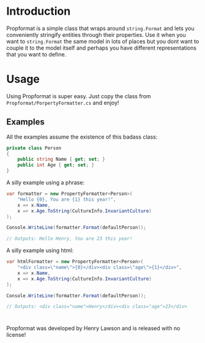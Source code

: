 # Introduction
Propformat is a simple class that wraps around `string.Format` and lets you conveniently stringify
entities through their properties. Use it when you want to `string.Format` the same model in lots
of places but you dont want to couple it to the model itself and perhaps you have different
representations that you want to define.

# Usage
Using Propformat is super easy. Just copy the class from `Propformat/PorpertyFormatter.cs` 
and enjoy!

## Examples
All the examples assume the existence of this badass class:

```c#
private class Person
{
	public string Name { get; set; }
	public int Age { get; set; }
}
```

A silly example using a phrase:

```c#
var formatter = new PropertyFormatter<Person>(
	"Hello {0}, You are {1} this year!",
	x => x.Name,
	x => x.Age.ToString(CultureInfo.InvariantCulture)
);

Console.WriteLine(formatter.Format(defaultPerson));

// Outputs: Hello Henry, You are 23 this year!
```

A silly example using html:

```c#
var htmlFormatter = new PropertyFormatter<Person>(
	"<div class=\"name\">{0}</div><div class=\"age\">{1}</div>",
	x => x.Name, 
	x => x.Age.ToString(CultureInfo.InvariantCulture)
);

Console.WriteLine(formatter.Format(defaultPerson));

// Outputs: <div class="name">Henry</div><div class="age">23</div>
```

# <credits></credits>
Propformat was developed by Henry Lawson and is released with no license!
